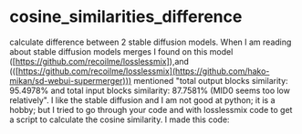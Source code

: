 # cosine_similarities_difference
calculate difference between 2 stable diffusion models.
When I am reading about stable diffusion models merges I found on this model ([https://github.com/recoilme/losslessmix]),and (([https://github.com/recoilme/losslessmix](https://github.com/hako-mikan/sd-webui-supermerger)))  mentioned "total output blocks similarity: 95.4978% and total input blocks similarity: 87.7581% (MID0 seems too low relatively".
I like the stable diffusion and I am not good at python; it is a hobby; but I tried to go through your code and with losslessmix code to get a script to calculate the cosine similarity.
I made this code:


